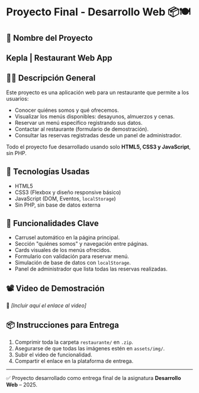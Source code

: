 # Proyecto Final - Desarrollo Web 📦🍽️

## 🧾 Nombre del Proyecto

## Kepla | Restaurant Web App

## 👨‍🍳 Descripción General

Este proyecto es una aplicación web para un restaurante que permite a los usuarios:

- Conocer quiénes somos y qué ofrecemos.
- Visualizar los menús disponibles: desayunos, almuerzos y cenas.
- Reservar un menú específico registrando sus datos.
- Contactar al restaurante (formulario de demostración).
- Consultar las reservas registradas desde un panel de administrador.

Todo el proyecto fue desarrollado usando solo **HTML5, CSS3 y JavaScript**, sin PHP.

## 🔧 Tecnologías Usadas

- HTML5
- CSS3 (Flexbox y diseño responsive básico)
- JavaScript (DOM, Eventos, `localStorage`)
- Sin PHP, sin base de datos externa

## 📸 Funcionalidades Clave

- Carrusel automático en la página principal.
- Sección "quiénes somos" y navegación entre páginas.
- Cards visuales de los menús ofrecidos.
- Formulario con validación para reservar menú.
- Simulación de base de datos con `localStorage`.
- Panel de administrador que lista todas las reservas realizadas.

## 📽️ Video de Demostración

🔗 *[Incluir aquí el enlace al video]*

## 📦 Instrucciones para Entrega

1. Comprimir toda la carpeta `restaurante/` en `.zip`.
2. Asegurarse de que todas las imágenes estén en `assets/img/`.
3. Subir el video de funcionalidad.
4. Compartir el enlace en la plataforma de entrega.

---

✅ Proyecto desarrollado como entrega final de la asignatura **Desarrollo Web** – 2025.
